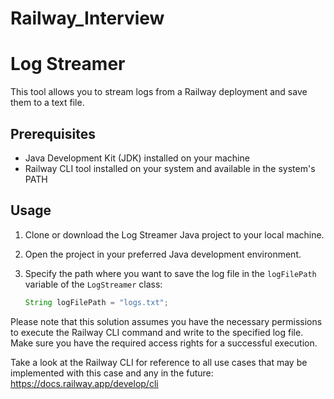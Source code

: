 # Railway_Interview

# Log Streamer

This tool allows you to stream logs from a Railway deployment and save them to a text file.

## Prerequisites

- Java Development Kit (JDK) installed on your machine
- Railway CLI tool installed on your system and available in the system's PATH

## Usage

1. Clone or download the Log Streamer Java project to your local machine.

2. Open the project in your preferred Java development environment.

3. Specify the path where you want to save the log file in the `logFilePath` variable of the `LogStreamer` class:
   ```java
   String logFilePath = "logs.txt";
   
Please note that this solution assumes you have the necessary permissions to execute the Railway CLI command and write to the specified log file. Make sure you have the required access rights for a successful execution.

Take a look at the Railway CLI for reference to all use cases that may be implemented with this case and any in the future: https://docs.railway.app/develop/cli
